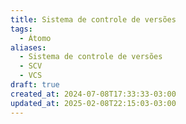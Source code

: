 ```yaml
---
title: Sistema de controle de versões
tags:
  - Átomo
aliases:
  - Sistema de controle de versões
  - SCV
  - VCS
draft: true
created_at: 2024-07-08T17:33:33-03:00
updated_at: 2025-02-08T22:15:03-03:00
---
```


